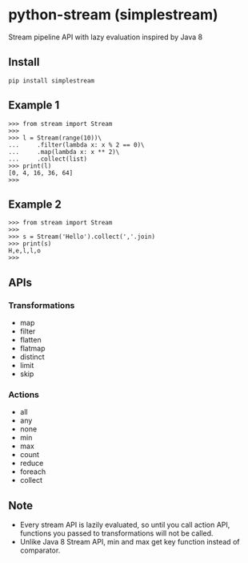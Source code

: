 # python-stream (simplestream)
Stream pipeline API with lazy evaluation inspired by Java 8

## Install
```
pip install simplestream
```

## Example 1
```
>>> from stream import Stream
>>>
>>> l = Stream(range(10))\
...     .filter(lambda x: x % 2 == 0)\
...     .map(lambda x: x ** 2)\
...     .collect(list)
>>> print(l)
[0, 4, 16, 36, 64]
>>>
```

## Example 2
```
>>> from stream import Stream
>>>
>>> s = Stream('Hello').collect(','.join)
>>> print(s)
H,e,l,l,o
>>>
```

## APIs
### Transformations
* map
* filter
* flatten
* flatmap
* distinct
* limit
* skip

### Actions
* all
* any
* none
* min
* max
* count
* reduce
* foreach
* collect

## Note
* Every stream API is lazily evaluated, so until you call action API, functions you passed to transformations will not be called.
* Unlike Java 8 Stream API, min and max get key function instead of comparator.
